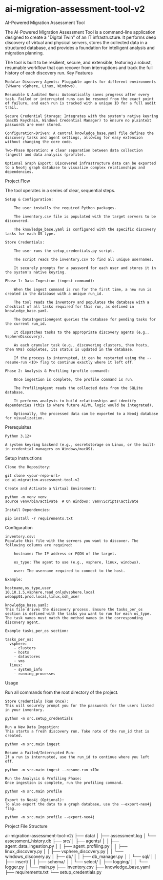 # ai-migration-assessment-tool-v2
AI-Powered Migration Assessment Tool

The AI-Powered Migration Assessment Tool is a command-line application designed to create a "Digital Twin" of an IT infrastructure. It performs deep discovery of virtual and physical servers, stores the collected data in a structured database, and provides a foundation for intelligent analysis and migration planning.

The tool is built to be resilient, secure, and extensible, featuring a robust, resumable workflow that can recover from interruptions and track the full history of each discovery run.
Key Features

    Modular Discovery Agents: Pluggable agents for different environments (VMware vSphere, Linux, Windows).

    Resumable & Audited Runs: Automatically saves progress after every task. Failed or interrupted runs can be resumed from the exact point of failure, and each run is tracked with a unique ID for a full audit trail.

    Secure Credential Storage: Integrates with the system's native keyring (macOS Keychain, Windows Credential Manager) to ensure no plaintext passwords are ever stored.

    Configuration-Driven: A central knowledge_base.yaml file defines the discovery tasks and agent settings, allowing for easy extension without changing the core code.

    Two-Phase Operation: A clear separation between data collection (ingest) and data analysis (profile).

    Optional Graph Export: Discovered infrastructure data can be exported to a Neo4j graph database to visualize complex relationships and dependencies.

Project Flow

The tool operates in a series of clear, sequential steps.

    Setup & Configuration:

        The user installs the required Python packages.

        The inventory.csv file is populated with the target servers to be discovered.

        The knowledge_base.yaml is configured with the specific discovery tasks for each OS type.

    Store Credentials:

        The user runs the setup_credentials.py script.

        The script reads the inventory.csv to find all unique usernames.

        It securely prompts for a password for each user and stores it in the system's native keyring.

    Phase 1: Data Ingestion (ingest command):

        When the ingest command is run for the first time, a new run is created in the database with a unique run_id.

        The tool reads the inventory and populates the database with a checklist of all tasks required for this run, as defined in knowledge_base.yaml.

        The DataIngestionAgent queries the database for pending tasks for the current run_id.

        It dispatches tasks to the appropriate discovery agents (e.g., VsphereDiscovery).

        As each granular task (e.g., discovering clusters, then hosts, then VMs) completes, its status is updated in the database.

        If the process is interrupted, it can be restarted using the --resume-run <ID> flag to continue exactly where it left off.

    Phase 2: Analysis & Profiling (profile command):

        Once ingestion is complete, the profile command is run.

        The ProfilingAgent reads the collected data from the SQLite database.

        It performs analysis to build relationships and identify dependencies (this is where future AI/ML logic would be integrated).

        Optionally, the processed data can be exported to a Neo4j database for visualization.

Prerequisites

    Python 3.12+

    A system keyring backend (e.g., secretstorage on Linux, or the built-in credential managers on Windows/macOS).

Setup Instructions

    Clone the Repository:

    git clone <your-repo-url>
    cd ai-migration-assessment-tool-v2

    Create and Activate a Virtual Environment:

    python -m venv venv
    source venv/bin/activate  # On Windows: venv\Scripts\activate

    Install Dependencies:

    pip install -r requirements.txt

Configuration

    inventory.csv:
    Populate this file with the servers you want to discover. The following columns are required:

        hostname: The IP address or FQDN of the target.

        os_type: The agent to use (e.g., vsphere, linux, windows).

        user: The username required to connect to the host.

    Example:

    hostname,os_type,user
    10.10.1.5,vsphere,read_only@vsphere.local
    webapp01.prod.local,linux,ssh_user

    knowledge_base.yaml:
    This file drives the discovery process. Ensure the tasks_per_os section is defined with the tasks you want to run for each os_type. The task names must match the method names in the corresponding discovery agent.

    Example tasks_per_os section:

    tasks_per_os:
      vsphere:
        - clusters
        - hosts
        - datastores
        - vms
      linux:
        - system_info
        - running_processes

Usage

Run all commands from the root directory of the project.

    Store Credentials (Run Once):
    This will securely prompt you for the passwords for the users listed in your inventory.

    python -m src.setup_credentials

    Run a New Data Ingestion:
    This starts a fresh discovery run. Take note of the run_id that is created.

    python -m src.main ingest

    Resume a Failed/Interrupted Run:
    If a run is interrupted, use the run_id to continue where you left off.

    python -m src.main ingest --resume-run <ID>

    Run the Analysis & Profiling Phase:
    Once ingestion is complete, run the profiling command.

    python -m src.main profile

    Export to Neo4j (Optional):
    To also export the data to a graph database, use the --export-neo4j flag.

    python -m src.main profile --export-neo4j

Project File Structure

ai-migration-assessment-tool-v2/
├── data/
│   ├── assessment.log
│   └── assessment_history.db
├── src/
│   ├── agents/
│   │   ├── agent_data_ingestion.py
│   │   ├── agent_profiling.py
│   │   ├── linux_discovery.py
│   │   ├── vsphere_discovery.py
│   │   └── windows_discovery.py
│   ├── db/
│   │   ├── db_manager.py
│   │   └── sql/
│   │       ├── insert/
│   │       ├── schema/
│   │       └── select/
│   ├── logging/
│   │   └── logger.py
│   └── main.py
├── inventory.csv
├── knowledge_base.yaml
├── requirements.txt
└── setup_credentials.py

